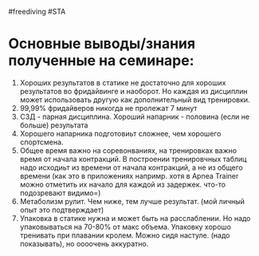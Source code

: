 #freediving #STA
# Основные выводы/знания полученные на семинаре:
1. Хороших результатов в статике не достаточно для хороших результатов во фридайвинге и наоборот. Но каждая из дисциплин может использовать другую как дополнительный вид тренировки.
2. 99,99% фридайверов никогда не пролежат 7 минут
3. СЗД - парная дисциплина. Хороший напарник - половина (если не больше) результата
4. Хорошего напарника подготовиьт сложнее, чем хорошего спортсмена.
5. Общее время важно на соревонваниях, на тренировках важно время от начала контракций. В построении тренировчных таблиц надо исходиьт из времени от начала контракций, а не из общего времени (как это в приложениях напримр. хотя в Apnea Trainer можно отметить их начало для каждой из задержек. что-то подозревают видимо=) 
6. Метаболизм рулит. Чем ниже, тем лучше результат. (мой личный опыт это подтверждает)
7. Упаковка в статике нужна и может быть на расслаблении. Но надо упаковываться на 70-80% от макс объема. Упаковку хорошо тренивать при плавании кролем. Можно сидя настуле. (надо показывать), но оооочень аккуратно. 